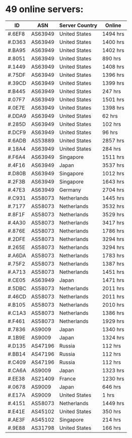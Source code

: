 # 49 online servers:

| ID | ASN | Server Country | Online |
| ------ | ------ | ------ | ------ |
| #.6EF8 | AS63949 | United States | 1494 hrs |
| #.D363 | AS63949 | United States | 1400 hrs |
| #.BA95 | AS63949 | United States | 1402 hrs |
| #.8051 | AS63949 | United States | 890 hrs |
| #.1449 | AS63949 | United States | 1408 hrs |
| #.75DF | AS63949 | United States | 1396 hrs |
| #.39CD | AS63949 | United States | 1399 hrs |
| #.B445 | AS63949 | United States | 247 hrs |
| #.07F7 | AS63949 | United States | 1501 hrs |
| #.0E7E | AS63949 | United States | 1398 hrs |
| #.DDA9 | AS63949 | United States | 62 hrs |
| #.285D | AS63949 | United States | 102 hrs |
| #.DCF9 | AS63949 | United States | 96 hrs |
| #.6ADB | AS53889 | United States | 2857 hrs |
| #.18A4 | AS63949 | United States | 284 hrs |
| #.F6A4 | AS63949 | Singapore | 1511 hrs |
| #.4F16 | AS63949 | Japan | 3537 hrs |
| #.D80B | AS63949 | Singapore | 1012 hrs |
| #.2F3B | AS63949 | Singapore | 1643 hrs |
| #.47E3 | AS63949 | Germany | 2704 hrs |
| #.C931 | AS58073 | Netherlands | 1445 hrs |
| #.7177 | AS58073 | Netherlands | 3532 hrs |
| #.8F1F | AS58073 | Netherlands | 3529 hrs |
| #.4A30 | AS58073 | Netherlands | 3417 hrs |
| #.876E | AS58073 | Netherlands | 1786 hrs |
| #.2DFE | AS58073 | Netherlands | 3294 hrs |
| #.265E | AS58073 | Netherlands | 3294 hrs |
| #.A6DA | AS58073 | Netherlands | 1783 hrs |
| #.75F2 | AS58073 | Netherlands | 1387 hrs |
| #.A713 | AS58073 | Netherlands | 1451 hrs |
| #.CE05 | AS63949 | Japan | 1471 hrs |
| #.5DBC | AS58073 | Netherlands | 2011 hrs |
| #.46CD | AS58073 | Netherlands | 2011 hrs |
| #.B105 | AS58073 | Netherlands | 2010 hrs |
| #.C1A3 | AS58073 | Netherlands | 1386 hrs |
| #.F461 | AS58073 | Netherlands | 1929 hrs |
| #.7836 | AS9009 | Japan | 1340 hrs |
| #.1B9E | AS9009 | Japan | 1324 hrs |
| #.D135 | AS47196 | Russia | 112 hrs |
| #.BB14 | AS47196 | Russia | 112 hrs |
| #.C409 | AS47196 | Russia | 112 hrs |
| #.CA6A | AS9009 | Japan | 1323 hrs |
| #.EE38 | AS21409 | France | 1230 hrs |
| #.0678 | AS9009 | Japan | 646 hrs |
| #.E17A | AS9009 | United States | 1 hrs |
| #.4151 | AS58073 | Netherlands | 1449 hrs |
| #.E41E | AS45102 | United States | 350 hrs |
| #.AE3F | AS45102 | Singapore | 214 hrs |
| #.9E88 | AS31798 | United States | 166 hrs |

